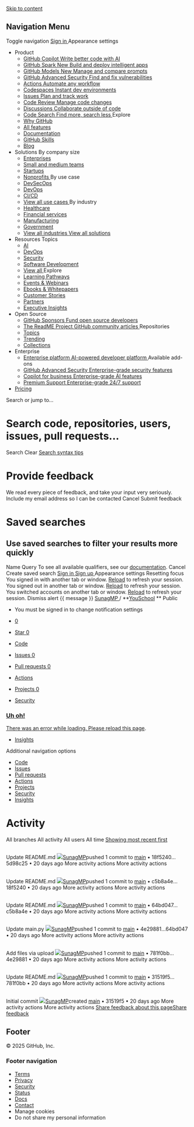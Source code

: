 [Skip to content](https://github.com/SunagMP/YouSchool/activity#start-of-content)
## Navigation Menu
Toggle navigation
[ ](https://github.com/)
[ Sign in ](https://github.com/login?return_to=https%3A%2F%2Fgithub.com%2FSunagMP%2FYouSchool%2Factivity)
Appearance settings
  * Product 
    * [ GitHub Copilot  Write better code with AI  ](https://github.com/features/copilot)
    * [ GitHub Spark  New  Build and deploy intelligent apps  ](https://github.com/features/spark)
    * [ GitHub Models  New  Manage and compare prompts  ](https://github.com/features/models)
    * [ GitHub Advanced Security  Find and fix vulnerabilities  ](https://github.com/security/advanced-security)
    * [ Actions  Automate any workflow  ](https://github.com/features/actions)
    * [ Codespaces  Instant dev environments  ](https://github.com/features/codespaces)
    * [ Issues  Plan and track work  ](https://github.com/features/issues)
    * [ Code Review  Manage code changes  ](https://github.com/features/code-review)
    * [ Discussions  Collaborate outside of code  ](https://github.com/features/discussions)
    * [ Code Search  Find more, search less  ](https://github.com/features/code-search)
Explore
    * [ Why GitHub ](https://github.com/why-github)
    * [ All features ](https://github.com/features)
    * [ Documentation ](https://docs.github.com)
    * [ GitHub Skills ](https://skills.github.com)
    * [ Blog ](https://github.blog)
  * Solutions 
By company size
    * [ Enterprises ](https://github.com/enterprise)
    * [ Small and medium teams ](https://github.com/team)
    * [ Startups ](https://github.com/enterprise/startups)
    * [ Nonprofits ](https://github.com/solutions/industry/nonprofits)
By use case
    * [ DevSecOps ](https://github.com/solutions/use-case/devsecops)
    * [ DevOps ](https://github.com/solutions/use-case/devops)
    * [ CI/CD ](https://github.com/solutions/use-case/ci-cd)
    * [ View all use cases ](https://github.com/solutions/use-case)
By industry
    * [ Healthcare ](https://github.com/solutions/industry/healthcare)
    * [ Financial services ](https://github.com/solutions/industry/financial-services)
    * [ Manufacturing ](https://github.com/solutions/industry/manufacturing)
    * [ Government ](https://github.com/solutions/industry/government)
    * [ View all industries ](https://github.com/solutions/industry)
[ View all solutions ](https://github.com/solutions)
  * Resources 
Topics
    * [ AI ](https://github.com/resources/articles/ai)
    * [ DevOps ](https://github.com/resources/articles/devops)
    * [ Security ](https://github.com/resources/articles/security)
    * [ Software Development ](https://github.com/resources/articles/software-development)
    * [ View all ](https://github.com/resources/articles)
Explore
    * [ Learning Pathways ](https://resources.github.com/learn/pathways)
    * [ Events & Webinars ](https://resources.github.com)
    * [ Ebooks & Whitepapers ](https://github.com/resources/whitepapers)
    * [ Customer Stories ](https://github.com/customer-stories)
    * [ Partners ](https://partner.github.com)
    * [ Executive Insights ](https://github.com/solutions/executive-insights)
  * Open Source 
    * [ GitHub Sponsors  Fund open source developers  ](https://github.com/sponsors)
    * [ The ReadME Project  GitHub community articles  ](https://github.com/readme)
Repositories
    * [ Topics ](https://github.com/topics)
    * [ Trending ](https://github.com/trending)
    * [ Collections ](https://github.com/collections)
  * Enterprise 
    * [ Enterprise platform  AI-powered developer platform  ](https://github.com/enterprise)
Available add-ons
    * [ GitHub Advanced Security  Enterprise-grade security features  ](https://github.com/security/advanced-security)
    * [ Copilot for business  Enterprise-grade AI features  ](https://github.com/features/copilot/copilot-business)
    * [ Premium Support  Enterprise-grade 24/7 support  ](https://github.com/premium-support)
  * [Pricing](https://github.com/pricing)


Search or jump to...
# Search code, repositories, users, issues, pull requests...
Search 
Clear
[Search syntax tips](https://docs.github.com/search-github/github-code-search/understanding-github-code-search-syntax)
#  Provide feedback 
We read every piece of feedback, and take your input very seriously.
Include my email address so I can be contacted
Cancel  Submit feedback 
#  Saved searches 
## Use saved searches to filter your results more quickly
Name
Query
To see all available qualifiers, see our [documentation](https://docs.github.com/search-github/github-code-search/understanding-github-code-search-syntax). 
Cancel  Create saved search 
[ Sign in ](https://github.com/login?return_to=https%3A%2F%2Fgithub.com%2FSunagMP%2FYouSchool%2Factivity)
[ Sign up ](https://github.com/signup?ref_cta=Sign+up&ref_loc=header+logged+out&ref_page=%2F%3Cuser-name%3E%2F%3Crepo-name%3E%2Factivity%2Findex&source=header-repo&source_repo=SunagMP%2FYouSchool)
Appearance settings
Resetting focus
You signed in with another tab or window. [Reload](https://github.com/SunagMP/YouSchool/activity) to refresh your session. You signed out in another tab or window. [Reload](https://github.com/SunagMP/YouSchool/activity) to refresh your session. You switched accounts on another tab or window. [Reload](https://github.com/SunagMP/YouSchool/activity) to refresh your session. Dismiss alert
{{ message }}
[ SunagMP ](https://github.com/SunagMP) / **[YouSchool](https://github.com/SunagMP/YouSchool) ** Public
  * [ ](https://github.com/login?return_to=%2FSunagMP%2FYouSchool) You must be signed in to change notification settings
  * [ 0 ](https://github.com/login?return_to=%2FSunagMP%2FYouSchool)
  * [ Star  0 ](https://github.com/login?return_to=%2FSunagMP%2FYouSchool)


  * [ Code ](https://github.com/SunagMP/YouSchool)
  * [ Issues 0 ](https://github.com/SunagMP/YouSchool/issues)
  * [ Pull requests 0 ](https://github.com/SunagMP/YouSchool/pulls)
  * [ Actions ](https://github.com/SunagMP/YouSchool/actions)
  * [ Projects 0 ](https://github.com/SunagMP/YouSchool/projects)
  * [ Security ](https://github.com/SunagMP/YouSchool/security)
[ ](https://github.com/SunagMP/YouSchool/security)
[ ](https://github.com/SunagMP/YouSchool/security)
[ ](https://github.com/SunagMP/YouSchool/security)
### [ Uh oh!  ](https://github.com/SunagMP/YouSchool/security)
[There was an error while loading. ](https://github.com/SunagMP/YouSchool/security)[Please reload this page](https://github.com/SunagMP/YouSchool/activity).
  * [ Insights ](https://github.com/SunagMP/YouSchool/pulse)


Additional navigation options
  * [ Code  ](https://github.com/SunagMP/YouSchool)
  * [ Issues  ](https://github.com/SunagMP/YouSchool/issues)
  * [ Pull requests  ](https://github.com/SunagMP/YouSchool/pulls)
  * [ Actions  ](https://github.com/SunagMP/YouSchool/actions)
  * [ Projects  ](https://github.com/SunagMP/YouSchool/projects)
  * [ Security  ](https://github.com/SunagMP/YouSchool/security)
  * [ Insights  ](https://github.com/SunagMP/YouSchool/pulse)


# Activity
All branches
All activity
All users
All time
[Showing most recent first ](https://github.com/SunagMP/YouSchool/activity?sort=ASC)
## 
Update README.md
[![](https://avatars.githubusercontent.com/u/160637226?s=80&v=4)SunagMP](https://github.com/SunagMP)pushed 1 commit to [main](https://github.com/SunagMP/YouSchool/activity?ref=main) • 18f5240…5d98c25 • 
20 days ago
More activity actions
More activity actions
## 
Update README.md
[![](https://avatars.githubusercontent.com/u/160637226?s=80&v=4)SunagMP](https://github.com/SunagMP)pushed 1 commit to [main](https://github.com/SunagMP/YouSchool/activity?ref=main) • c5b8a4e…18f5240 • 
20 days ago
More activity actions
More activity actions
## 
Update README.md
[![](https://avatars.githubusercontent.com/u/160637226?s=80&v=4)SunagMP](https://github.com/SunagMP)pushed 1 commit to [main](https://github.com/SunagMP/YouSchool/activity?ref=main) • 64bd047…c5b8a4e • 
20 days ago
More activity actions
More activity actions
## 
Update main.py
[![](https://avatars.githubusercontent.com/u/160637226?s=80&v=4)SunagMP](https://github.com/SunagMP)pushed 1 commit to [main](https://github.com/SunagMP/YouSchool/activity?ref=main) • 4e29881…64bd047 • 
20 days ago
More activity actions
More activity actions
## 
Add files via upload
[![](https://avatars.githubusercontent.com/u/160637226?s=80&v=4)SunagMP](https://github.com/SunagMP)pushed 1 commit to [main](https://github.com/SunagMP/YouSchool/activity?ref=main) • 781f0bb…4e29881 • 
20 days ago
More activity actions
More activity actions
## 
Update README.md
[![](https://avatars.githubusercontent.com/u/160637226?s=80&v=4)SunagMP](https://github.com/SunagMP)pushed 1 commit to [main](https://github.com/SunagMP/YouSchool/activity?ref=main) • 31519f5…781f0bb • 
20 days ago
More activity actions
More activity actions
## 
Initial commit
[![](https://avatars.githubusercontent.com/u/160637226?s=80&v=4)SunagMP](https://github.com/SunagMP)created [main](https://github.com/SunagMP/YouSchool/activity?ref=main) • 31519f5 • 
20 days ago
More activity actions
More activity actions
[Share feedback about this pageShare feedback](https://github.com/orgs/community/discussions/53140)
## Footer
[ ](https://github.com) © 2025 GitHub, Inc. 
### Footer navigation
  * [Terms](https://docs.github.com/site-policy/github-terms/github-terms-of-service)
  * [Privacy](https://docs.github.com/site-policy/privacy-policies/github-privacy-statement)
  * [Security](https://github.com/security)
  * [Status](https://www.githubstatus.com/)
  * [Docs](https://docs.github.com/)
  * [Contact](https://support.github.com?tags=dotcom-footer)
  * Manage cookies 
  * Do not share my personal information 


